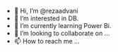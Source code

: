 - 👋 Hi, I’m @rezaadvani
- 👀 I’m interested in DB.
- 🌱 I’m currently learning Power Bi.
- 💞️ I’m looking to collaborate on ...
- 📫 How to reach me ...

<!---
rezaadvani/rezaadvani is a ✨ special ✨ repository because its `README.md` (this file) appears on your GitHub profile.
You can click the Preview link to take a look at your changes.
--->
